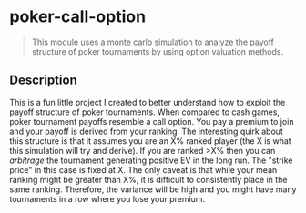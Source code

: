 # poker-call-option
>This module uses a monte carlo simulation to analyze the payoff structure of poker tournaments by using option valuation methods.
## Description
This is a fun little project I created to better understand how to exploit the payoff structure of poker tournaments. When compared to cash games, poker tournament payoffs resemble a call option. You pay a premium to join and your payoff is derived from your ranking. The interesting quirk about this structure is that it assumes you are an X% ranked player (the X is what this simulation will try and derive). If you are ranked >X% then you can *arbitrage* the tournament generating positive EV in the long run. The "strike price" in this case is fixed at X. The only caveat is that while your mean ranking might be greater than X%, it is difficult to consistently place in the same ranking. Therefore, the variance will be high and you might have many tournaments in a row where you lose your premium.
